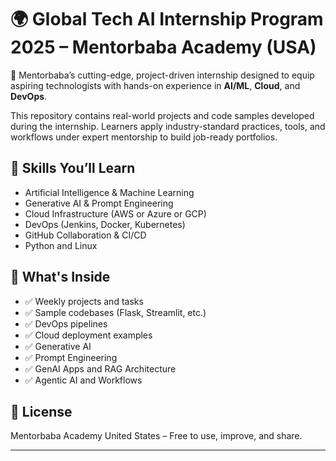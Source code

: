# 🌍 Global Tech AI Internship Program 2025 – Mentorbaba Academy (USA)

🚀 Mentorbaba’s cutting-edge, project-driven internship designed to equip aspiring technologists with hands-on experience in **AI/ML**, **Cloud**, and **DevOps**.

This repository contains real-world projects and code samples developed during the internship. Learners apply industry-standard practices, tools, and workflows under expert mentorship to build job-ready portfolios.

## 🧰 Skills You’ll Learn
- Artificial Intelligence & Machine Learning
- Generative AI & Prompt Engineering
- Cloud Infrastructure (AWS or Azure or GCP)
- DevOps (Jenkins, Docker, Kubernetes)
- GitHub Collaboration & CI/CD
- Python and Linux

## 📁 What's Inside
- ✅ Weekly projects and tasks
- ✅ Sample codebases (Flask, Streamlit, etc.)
- ✅ DevOps pipelines
- ✅ Cloud deployment examples
- ✅ Generative AI
- ✅ Prompt Engineering
- ✅ GenAI Apps and RAG Architecture
- ✅ Agentic AI and Workflows

## 📜 License
Mentorbaba Academy United States – Free to use, improve, and share.

---



